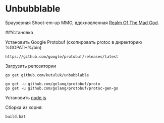 # Unbubblable
Браузерная Shoot-em-up MMO, вдохновленная [Realm Of The Mad God](http://www.realmofthemadgod.com/).

##Установка

Установить Google Protobuf (скопировать protoc в директорию %GOPATH%/bin)
```
https://github.com/google/protobuf/releases/latest
```

Загрузить репозитории
```
go get github.com/kutuluk/unbubblable

go get -u github.com/golang/protobuf/proto
go get -u github.com/golang/protobuf/protoc-gen-go
```

Установить [node.js](https://nodejs.org)


Сборка из корня:

```
build.bat
```
